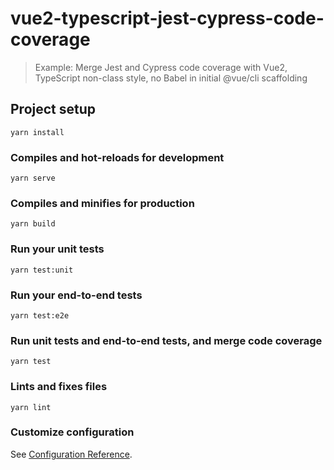 # vue2-typescript-jest-cypress-code-coverage
> Example: Merge Jest and Cypress code coverage with Vue2, TypeScript non-class style, no Babel in initial @vue/cli scaffolding

## Project setup
```
yarn install
```

### Compiles and hot-reloads for development
```
yarn serve
```

### Compiles and minifies for production
```
yarn build
```

### Run your unit tests
```
yarn test:unit
```

### Run your end-to-end tests
```
yarn test:e2e
```

### Run unit tests and end-to-end tests, and merge code coverage
```
yarn test
```

### Lints and fixes files
```
yarn lint
```

### Customize configuration
See [Configuration Reference](https://cli.vuejs.org/config/).
